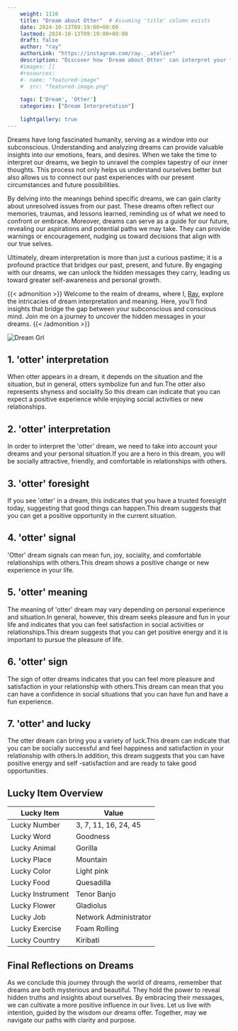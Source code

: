 ```yaml
---
    weight: 1110
    title: "Dream about Otter"  # Assuming 'title' column exists
    date: 2024-10-13T09:19:00+08:00
    lastmod: 2024-10-13T09:19:00+08:00
    draft: false
    author: "ray"
    authorLink: "https://instagram.com/ray._.atelier"
    description: "Discover how 'Dream about Otter' can interpret your future and uncover its significant meanings in your life."
    #images: []
    #resources:
    #- name: "featured-image"
    #  src: "featured-image.png"
    
    tags: ['Dream', 'Otter']
    categories: ["Dream Interpretation"]
    
    lightgallery: true
---
```

    
Dreams have long fascinated humanity, serving as a window into our subconscious. Understanding and analyzing dreams can provide valuable insights into our emotions, fears, and desires. When we take the time to interpret our dreams, we begin to unravel the complex tapestry of our inner thoughts. This process not only helps us understand ourselves better but also allows us to connect our past experiences with our present circumstances and future possibilities.

By delving into the meanings behind specific dreams, we can gain clarity about unresolved issues from our past. These dreams often reflect our memories, traumas, and lessons learned, reminding us of what we need to confront or embrace. Moreover, dreams can serve as a guide for our future, revealing our aspirations and potential paths we may take. They can provide warnings or encouragement, nudging us toward decisions that align with our true selves.

Ultimately, dream interpretation is more than just a curious pastime; it is a profound practice that bridges our past, present, and future. By engaging with our dreams, we can unlock the hidden messages they carry, leading us toward greater self-awareness and personal growth.

{{< admonition >}}
Welcome to the realm of dreams, where I, [Ray](https://instagram.com/ray._.atelier), explore the intricacies of dream interpretation and meaning. Here, you’ll find insights that bridge the gap between your subconscious and conscious mind. Join me on a journey to uncover the hidden messages in your dreams.
{{< /admonition >}}

![Dream Grl](https://cdn.pixabay.com/photo/2017/11/02/03/35/gothic-2910057_1280.jpg "Dream Grl")

## 1. 'otter' interpretation
When otter appears in a dream, it depends on the situation and the situation, but in general, otters symbolize fun and fun.The otter also represents shyness and sociality.So this dream can indicate that you can expect a positive experience while enjoying social activities or new relationships.

## 2. 'otter' interpretation
In order to interpret the 'otter' dream, we need to take into account your dreams and your personal situation.If you are a hero in this dream, you will be socially attractive, friendly, and comfortable in relationships with others.

## 3. 'otter' foresight
If you see 'otter' in a dream, this indicates that you have a trusted foresight today, suggesting that good things can happen.This dream suggests that you can get a positive opportunity in the current situation.

## 4. 'otter' signal
'Otter' dream signals can mean fun, joy, sociality, and comfortable relationships with others.This dream shows a positive change or new experience in your life.

## 5. 'otter' meaning
The meaning of 'otter' dream may vary depending on personal experience and situation.In general, however, this dream seeks pleasure and fun in your life and indicates that you can feel satisfaction in social activities or relationships.This dream suggests that you can get positive energy and it is important to pursue the pleasure of life.

## 6. 'otter' sign
The sign of otter dreams indicates that you can feel more pleasure and satisfaction in your relationship with others.This dream can mean that you can have a confidence in social situations that you can have fun and have a fun experience.

## 7. 'otter' and lucky
The otter dream can bring you a variety of luck.This dream can indicate that you can be socially successful and feel happiness and satisfaction in your relationship with others.In addition, this dream suggests that you can have positive energy and self -satisfaction and are ready to take good opportunities.

## Lucky Item Overview
| Lucky Item          | Value              |
|---------------|--------------------|
| Lucky Number        | 3, 7, 11, 16, 24, 45  |
| Lucky Word          | Goodness |
| Lucky Animal        | Gorilla |
| Lucky Place         | Mountain     |
| Lucky Color         | Light pink     |
| Lucky Food          | Quesadilla      |
| Lucky Instrument    | Tenor Banjo |
| Lucky Flower        | Gladiolus    |
| Lucky Job           | Network Administrator       |
| Lucky Exercise      | Foam Rolling  |
| Lucky Country       | Kiribati    |


##  Final Reflections on Dreams

As we conclude this journey through the world of dreams, remember that dreams are both mysterious and beautiful. They hold the power to reveal hidden truths and insights about ourselves. By embracing their messages, we can cultivate a more positive influence in our lives. Let us live with intention, guided by the wisdom our dreams offer. Together, may we navigate our paths with clarity and purpose.
